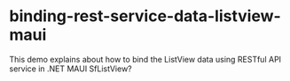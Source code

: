 # binding-rest-service-data-listview-maui
This demo explains about how to bind the ListView data using RESTful API service in .NET MAUI SfListView?
